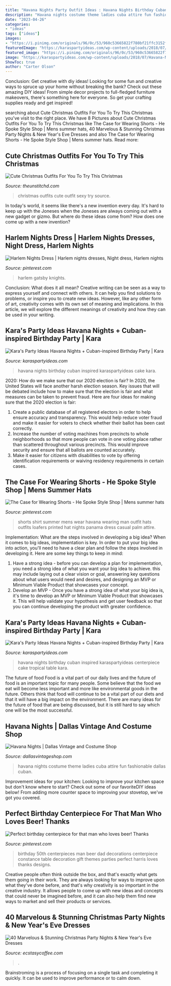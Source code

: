 ```yaml
---
title: "Havana Nights Party Outfit Ideas : Havana Nights Birthday Cuban Inspired Karaspartyideas Cake Kara"
description: "Havana nights costume theme ladies cuba attire fun fashionable dallas cuban"
date: "2023-04-26"
categories:
- "ideas"
tags: ["ideas"]
images:
- "https://i.pinimg.com/originals/96/0c/53/960c53665822f780bf21ffc3152fed84.jpg"
featuredImage: "https://karaspartyideas.com/wp-content/uploads/2018/07/Havana-Nights-Birthday-Party-via-Karas-Party-Ideas-KarasPartyIdeas.com17.jpeg"
featured_image: "https://i.pinimg.com/originals/96/0c/53/960c53665822f780bf21ffc3152fed84.jpg"
image: "https://karaspartyideas.com/wp-content/uploads/2018/07/Havana-Nights-Birthday-Party-via-Karas-Party-Ideas-KarasPartyIdeas.com17.jpeg"
ShowToc: true
author: "Carter Olson"
---
```



Conclusion: Get creative with diy ideas!
Looking for some fun and creative ways to spruce up your home without breaking the bank? Check out these amazing DIY ideas!
From simple decor projects to full-fledged furniture makeovers, there's something here for everyone. So get your crafting supplies ready and get inspired!

	

		
searching about Cute Christmas Outfits For You To Try This Christmas you've visit to the right place. We have 8 Pictures about Cute Christmas Outfits For You To Try This Christmas like The Case for Wearing Shorts - He Spoke Style Shop | Mens summer hats, 40 Marvelous &amp; Stunning Christmas Party Nights &amp; New Year&#039;s Eve Dresses and also The Case for Wearing Shorts - He Spoke Style Shop | Mens summer hats. Read more:
		
    
## Cute Christmas Outfits For You To Try This Christmas

<img loading=lazy src="https://i1.wp.com/www.theunstitchd.com/women/wp-content/uploads/2019/12/Sexy-Christmas-Outfit-Ideas-for-Women.jpg?fit=637%2C1341&amp;ssl=1" onerror="this.onerror=null;this.src='https://tse1.mm.bing.net/th?id=OIP.9BM5ddJVOgrUg27Sp_t5HQHaPl&amp;pid=15.1';" alt="Cute Christmas Outfits For You To Try This Christmas">

_Source: theunstitchd.com_

>christmas outfits cute outfit sexy try source. 

	

In today's world, it seems like there's a new invention every day.  It's hard to keep up with the Joneses when the Joneses are always coming out with a new gadget or gizmo.  But where do these ideas come from?  How does one come up with a new invention?

    
## Harlem Nights Dress | Harlem Nights Dresses, Night Dress, Harlem Nights

<img loading=lazy src="https://i.pinimg.com/originals/96/0c/53/960c53665822f780bf21ffc3152fed84.jpg" onerror="this.onerror=null;this.src='https://tse1.mm.bing.net/th?id=OIP.wW-ikAjgci2W6N2iSFdAVwHaJ4&amp;pid=15.1';" alt="Harlem Nights Dress | Harlem nights dresses, Night dress, Harlem nights">

_Source: pinterest.com_

>harlem gatsby knights. 

	

Conclusion: What does it all mean?
Creative writing can be seen as a way to express yourself and connect with others. It can help you find solutions to problems, or inspire you to create new ideas. However, like any other form of art, creativity comes with its own set of meaning and implications. In this article, we will explore the different meanings of creativity and how they can be used in your writing.

    
## Kara&#039;s Party Ideas Havana Nights + Cuban-inspired Birthday Party | Kara

<img loading=lazy src="https://karaspartyideas.com/wp-content/uploads/2018/07/Havana-Nights-Birthday-Party-via-Karas-Party-Ideas-KarasPartyIdeas.com17.jpeg" onerror="this.onerror=null;this.src='https://tse2.mm.bing.net/th?id=OIP.gFHNSdTSm-FYxFjGiDBwpAHaLH&amp;pid=15.1';" alt="Kara&#039;s Party Ideas Havana Nights + Cuban-inspired Birthday Party | Kara">

_Source: karaspartyideas.com_

>havana nights birthday cuban inspired karaspartyideas cake kara. 

	

2020: How do we make sure that our 2020 election is fair?
In 2020, the United States will face another harsh election season. Key issues that will be debated include how to make sure that the election is fair and what measures can be taken to prevent fraud. Here are four ideas for making sure that the 2020 election is fair: 
1. Create a public database of all registered electors in order to help ensure accuracy and transparency. This would help reduce voter fraud and make it easier for voters to check whether their ballot has been cast correctly. 
2. Increase the number of voting machines from precincts to whole neighborhoods so that more people can vote in one voting place rather than scattered throughout various precincts. This would improve security and ensure that all ballots are counted accurately. 
3. Make it easier for citizens with disabilities to vote by offering identification requirements or waiving residency requirements in certain cases.

    
## The Case For Wearing Shorts - He Spoke Style Shop | Mens Summer Hats

<img loading=lazy src="https://i.pinimg.com/originals/43/d5/0b/43d50b7e3347c2f10b11fca81ad9f8a1.jpg" onerror="this.onerror=null;this.src='https://tse4.mm.bing.net/th?id=OIP.RQMeYOkkXbIqQ8eGo62ZGgHaLH&amp;pid=15.1';" alt="The Case for Wearing Shorts - He Spoke Style Shop | Mens summer hats">

_Source: pinterest.com_

>shorts shirt summer mens wear havana wearing man outfit hats outfits loafers printed hat nights panama dress casual palm attire. 

	

Implementation: What are the steps involved in developing a big idea?
When it comes to big ideas, implementation is key. In order to put your big idea into action, you'll need to have a clear plan and follow the steps involved in developing it. Here are some key things to keep in mind: 
1. Have a strong idea - before you can develop a plan for implementation, you need a strong idea of what you want your big idea to achieve. this may include laying out a clear vision or goal, answering key questions about what users would need and desires, and designing an MVP or Minimum Viable Product that showcases your concept. 
2. Develop an MVP - Once you have a strong idea of what your big idea is, it's time to develop an MVP or Minimum Viable Product that showcases it. This will help validate your hypothesis and get user feedback so that you can continue developing the product with greater confidence.

    
## Kara&#039;s Party Ideas Havana Nights + Cuban-inspired Birthday Party | Kara

<img loading=lazy src="http://karaspartyideas.com/wp-content/uploads/2018/07/Havana-Nights-Birthday-Party-via-Karas-Party-Ideas-KarasPartyIdeas.com16.jpeg" onerror="this.onerror=null;this.src='https://tse2.mm.bing.net/th?id=OIP.64QKyD1oFS5HyRE7rvOLAQHaLI&amp;pid=15.1';" alt="Kara&#039;s Party Ideas Havana Nights + Cuban-inspired Birthday Party | Kara">

_Source: karaspartyideas.com_

>havana nights birthday cuban inspired karaspartyideas centerpiece cake tropical table kara. 

	

The future of food
Food is a vital part of our daily lives and the future of food is an important topic for many people. Some believe that the food we eat will become less important and more like environmental goods in the future. Others think that food will continue to be a vital part of our diets and that it will have a big impact on the environment. There are many ideas for the future of food that are being discussed, but it is still hard to say which one will be the most successful.

    
## Havana Nights | Dallas Vintage And Costume Shop

<img loading=lazy src="http://dallasvintageshop.com/wp-content/uploads/2017/07/Photo-Jul-28-12-08-09-PM.jpg" onerror="this.onerror=null;this.src='https://tse3.mm.bing.net/th?id=OIP.XOITuUBtWNprLQjvmpKisQAAAA&amp;pid=15.1';" alt="Havana Nights | Dallas Vintage and Costume Shop">

_Source: dallasvintageshop.com_

>havana nights costume theme ladies cuba attire fun fashionable dallas cuban. 

	

Improvement ideas for your kitchen:
Looking to improve your kitchen space but don't know where to start? Check out some of our favoriteDIY ideas below! From adding more counter space to improving your stovetop, we've got you covered.

    
## Perfect Birthday Centerpiece For That Man Who Loves Beer! Thanks

<img loading=lazy src="https://i.pinimg.com/736x/44/95/c6/4495c6d9921b5d16b06b44e8bf351038--dad-birthday-birthday-ideas.jpg" onerror="this.onerror=null;this.src='https://tse2.mm.bing.net/th?id=OIP.g9tS3jxZqVnbNdYY25xXQAHaLH&amp;pid=15.1';" alt="Perfect birthday centerpiece for that man who loves beer! Thanks">

_Source: pinterest.com_

>birthday 50th centerpieces man beer dad decorations centerpiece constance table decoration gift themes parties perfect harris loves thanks designs. 

	

Creative people often think outside the box, and that's exactly what gets them going in their work. They are always looking for ways to improve upon what they've done before, and that's why creativity is so important in the creative industry. It allows people to come up with new ideas and concepts that could never be imagined before, and it can also help them find new ways to market and sell their products or services.

    
## 40 Marvelous &amp; Stunning Christmas Party Nights &amp; New Year&#039;s Eve Dresses

<img loading=lazy src="https://i0.wp.com/www.ecstasycoffee.com/wp-content/uploads/2016/11/Christmas-and-New-Year‘s-Eve-Dresses-Ideas-17.jpg?resize=675%2C1012" onerror="this.onerror=null;this.src='https://tse1.mm.bing.net/th?id=OIP.TQnesx42rKdEQNjrgA-cLAHaLG&amp;pid=15.1';" alt="40 Marvelous &amp; Stunning Christmas Party Nights &amp; New Year&#039;s Eve Dresses">

_Source: ecstasycoffee.com_

>. 

	

Brainstroming is a process of focusing on a single task and completing it quickly. It can be used to improve performance or to calm down.

